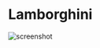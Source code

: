 # Lamborghini

![screenshot](https://github.com/user-attachments/assets/9b8bc743-ba70-4407-9083-5663f4f78943)
